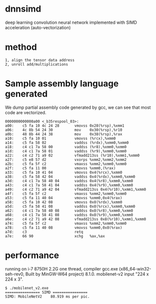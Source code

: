 # dnnsimd
deep learning convolution neural network implemented with SIMD acceleration (auto-vectorization)

# method
	1, align the tensor data address
	2, unroll add/multiplications 

# Sample assembly language generated
We dump partial assembly code generated by gcc, we can see that most code are vectorized.

	0000000000000a00 <_b35respool_03>:
	a00:	c5 fa 10 4c 24 28    	vmovss 0x28(%rsp),%xmm1
	a06:	4c 8b 54 24 30       	mov    0x30(%rsp),%r10
	a0b:	48 8b 44 24 38       	mov    0x38(%rsp),%rax
	a10:	c5 fa 10 01          	vmovss (%rcx),%xmm0
	a14:	c5 fa 58 02          	vaddss (%rdx),%xmm0,%xmm0
	a18:	c4 c1 7a 58 00       	vaddss (%r8),%xmm0,%xmm0
	a1d:	c4 c1 7a 58 01       	vaddss (%r9),%xmm0,%xmm0
	a22:	c4 c2 71 a9 02       	vfmadd213ss (%r10),%xmm1,%xmm0
	a27:	c5 e8 57 d2          	vxorps %xmm2,%xmm2,%xmm2
	a2b:	c5 fa 5f c2          	vmaxss %xmm2,%xmm0,%xmm0
	a2f:	c5 fa 11 00          	vmovss %xmm0,(%rax)
	a33:	c5 fa 10 41 04       	vmovss 0x4(%rcx),%xmm0
	a38:	c5 fa 58 42 04       	vaddss 0x4(%rdx),%xmm0,%xmm0
	a3d:	c4 c1 7a 58 40 04    	vaddss 0x4(%r8),%xmm0,%xmm0
	a43:	c4 c1 7a 58 41 04    	vaddss 0x4(%r9),%xmm0,%xmm0
	a49:	c4 c2 71 a9 42 04    	vfmadd213ss 0x4(%r10),%xmm1,%xmm0
	a4f:	c5 fa 5f c2          	vmaxss %xmm2,%xmm0,%xmm0
	a53:	c5 fa 11 40 04       	vmovss %xmm0,0x4(%rax)
	a58:	c5 fa 10 42 08       	vmovss 0x8(%rdx),%xmm0
	a5d:	c5 fa 58 41 08       	vaddss 0x8(%rcx),%xmm0,%xmm0
	a62:	c4 c1 7a 58 40 08    	vaddss 0x8(%r8),%xmm0,%xmm0
	a68:	c4 c1 7a 58 41 08    	vaddss 0x8(%r9),%xmm0,%xmm0
	a6e:	c4 c2 71 a9 42 08    	vfmadd213ss 0x8(%r10),%xmm1,%xmm0
	a74:	c5 fa 5f c2          	vmaxss %xmm2,%xmm0,%xmm0
	a78:	c5 fa 11 40 08       	vmovss %xmm0,0x8(%rax)
	a7d:	c3                   	retq   
	a7e:	66 90                	xchg   %ax,%ax

# performance

running on i-7 8750H 2.2G one thread, compiler gcc.exe (x86_64-win32-seh-rev0, Built by MinGW-W64 project) 8.1.0. mobilenet-v2 input "224 x 224 x 3".
	
	$ ./mobilenet_v2.exe
	================ SIMD ================
	SIMD: MobileNetV2    80.919 ms per pic.



